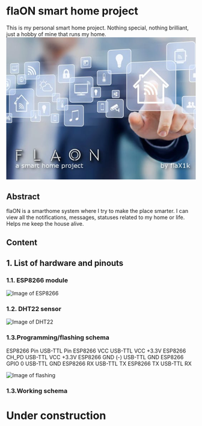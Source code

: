 # flaON smart home project
This is my personal smart home project. Nothing special, nothing brilliant, just a hobby of mine that runs my home.
![Image of Yaktocat](https://github.com/flax1k/flax1k.github.io/blob/master/images/flaon_project.jpg)

## Abstract
flaON is a smarthome system where I try to make the place smarter. I can view all the notifications, messages, statuses related to my home or life. Helps me keep the house alive.

## Content
## 1. List of hardware and pinouts
### 1.1. ESP8266 module
![Image of ESP8266](https://github.com/flax1k/flaON/blob/master/images/esp8266-pinout.png)
### 1.2. DHT22 sensor
![Image of DHT22](https://github.com/flax1k/flaON/blob/master/images/dht22-pinout.png)
### 1.3.Programming/flashing schema
ESP8266 Pin       USB-TTL Pin
ESP8266 VCC 	    USB-TTL VCC +3.3V
ESP8266 CH_PD 	  USB-TTL VCC +3.3V
ESP8266 GND (-) 	USB-TTL GND
ESP8266 GPIO 0 	  USB-TTL GND
ESP8266 RX 	      USB-TTL TX
ESP8266 TX 	      USB-TTL RX

![Image of flashing](https://github.com/flax1k/flaON/blob/master/images/schema-flash.png)

### 1.3.Working schema
# Under construction
